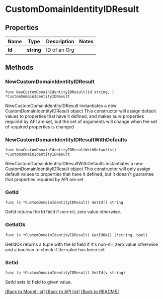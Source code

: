 # CustomDomainIdentityIDResult

## Properties

Name | Type | Description | Notes
------------ | ------------- | ------------- | -------------
**Id** | **string** | ID of an Org | 

## Methods

### NewCustomDomainIdentityIDResult

`func NewCustomDomainIdentityIDResult(id string, ) *CustomDomainIdentityIDResult`

NewCustomDomainIdentityIDResult instantiates a new CustomDomainIdentityIDResult object
This constructor will assign default values to properties that have it defined,
and makes sure properties required by API are set, but the set of arguments
will change when the set of required properties is changed

### NewCustomDomainIdentityIDResultWithDefaults

`func NewCustomDomainIdentityIDResultWithDefaults() *CustomDomainIdentityIDResult`

NewCustomDomainIdentityIDResultWithDefaults instantiates a new CustomDomainIdentityIDResult object
This constructor will only assign default values to properties that have it defined,
but it doesn't guarantee that properties required by API are set

### GetId

`func (o *CustomDomainIdentityIDResult) GetId() string`

GetId returns the Id field if non-nil, zero value otherwise.

### GetIdOk

`func (o *CustomDomainIdentityIDResult) GetIdOk() (*string, bool)`

GetIdOk returns a tuple with the Id field if it's non-nil, zero value otherwise
and a boolean to check if the value has been set.

### SetId

`func (o *CustomDomainIdentityIDResult) SetId(v string)`

SetId sets Id field to given value.



[[Back to Model list]](../README.md#documentation-for-models) [[Back to API list]](../README.md#documentation-for-api-endpoints) [[Back to README]](../README.md)


